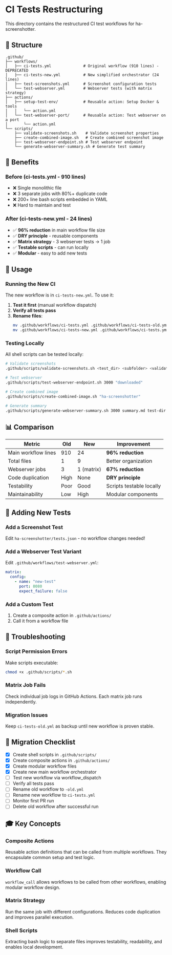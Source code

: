 # CI Tests Restructuring

This directory contains the restructured CI test workflows for ha-screenshotter.

## 📁 Structure

```
.github/
├── workflows/
│   ├── ci-tests.yml              # Original workflow (910 lines) - DEPRECATED
│   ├── ci-tests-new.yml          # New simplified orchestrator (24 lines)
│   ├── test-screenshots.yml      # Screenshot configuration tests
│   └── test-webserver.yml        # Webserver tests (with matrix strategy)
├── actions/
│   ├── setup-test-env/           # Reusable action: Setup Docker & tools
│   │   └── action.yml
│   └── test-webserver-port/      # Reusable action: Test webserver on a port
│       └── action.yml
└── scripts/
    ├── validate-screenshots.sh    # Validate screenshot properties
    ├── create-combined-image.sh   # Create combined screenshot image
    ├── test-webserver-endpoint.sh # Test webserver endpoint
    └── generate-webserver-summary.sh # Generate test summary
```

## 🎯 Benefits

### Before (ci-tests.yml - 910 lines)
- ❌ Single monolithic file
- ❌ 3 separate jobs with 80%+ duplicate code
- ❌ 200+ line bash scripts embedded in YAML
- ❌ Hard to maintain and test

### After (ci-tests-new.yml - 24 lines)
- ✅ **96% reduction** in main workflow file size
- ✅ **DRY principle** - reusable components
- ✅ **Matrix strategy** - 3 webserver tests → 1 job
- ✅ **Testable scripts** - can run locally
- ✅ **Modular** - easy to add new tests

## 🚀 Usage

### Running the New CI
The new workflow is in `ci-tests-new.yml`. To use it:

1. **Test it first** (manual workflow dispatch)
2. **Verify all tests pass**
3. **Rename files**:
   ```bash
   mv .github/workflows/ci-tests.yml .github/workflows/ci-tests-old.yml
   mv .github/workflows/ci-tests-new.yml .github/workflows/ci-tests.yml
   ```

### Testing Locally

All shell scripts can be tested locally:

```bash
# Validate screenshots
.github/scripts/validate-screenshots.sh <test_dir> <subfolder> <validation_json>

# Test webserver
.github/scripts/test-webserver-endpoint.sh 3000 "downloaded"

# Create combined image
.github/scripts/create-combined-image.sh "ha-screenshotter"

# Generate summary
.github/scripts/generate-webserver-summary.sh 3000 summary.md test-dir subfolder prefix
```

## 📊 Comparison

| Metric | Old | New | Improvement |
|--------|-----|-----|-------------|
| Main workflow lines | 910 | 24 | **96% reduction** |
| Total files | 1 | 9 | Better organization |
| Webserver jobs | 3 | 1 (matrix) | **67% reduction** |
| Code duplication | High | None | **DRY principle** |
| Testability | Poor | Good | Scripts testable locally |
| Maintainability | Low | High | Modular components |

## 🔧 Adding New Tests

### Add a Screenshot Test
Edit `ha-screenshotter/tests.json` - no workflow changes needed!

### Add a Webserver Test Variant
Edit `.github/workflows/test-webserver.yml`:
```yaml
matrix:
  config:
    - name: "new-test"
      port: 8080
      expect_failure: false
```

### Add a Custom Test
1. Create a composite action in `.github/actions/`
2. Call it from a workflow file

## 🐛 Troubleshooting

### Script Permission Errors
Make scripts executable:
```bash
chmod +x .github/scripts/*.sh
```

### Matrix Job Fails
Check individual job logs in GitHub Actions. Each matrix job runs independently.

### Migration Issues
Keep `ci-tests-old.yml` as backup until new workflow is proven stable.

## 📝 Migration Checklist

- [x] Create shell scripts in `.github/scripts/`
- [x] Create composite actions in `.github/actions/`
- [x] Create modular workflow files
- [x] Create new main workflow orchestrator
- [ ] Test new workflow via workflow_dispatch
- [ ] Verify all tests pass
- [ ] Rename old workflow to `-old.yml`
- [ ] Rename new workflow to `ci-tests.yml`
- [ ] Monitor first PR run
- [ ] Delete old workflow after successful run

## 🎓 Key Concepts

### Composite Actions
Reusable action definitions that can be called from multiple workflows. They encapsulate common setup and test logic.

### Workflow Call
`workflow_call` allows workflows to be called from other workflows, enabling modular workflow design.

### Matrix Strategy
Run the same job with different configurations. Reduces code duplication and improves parallel execution.

### Shell Scripts
Extracting bash logic to separate files improves testability, readability, and enables local development.
